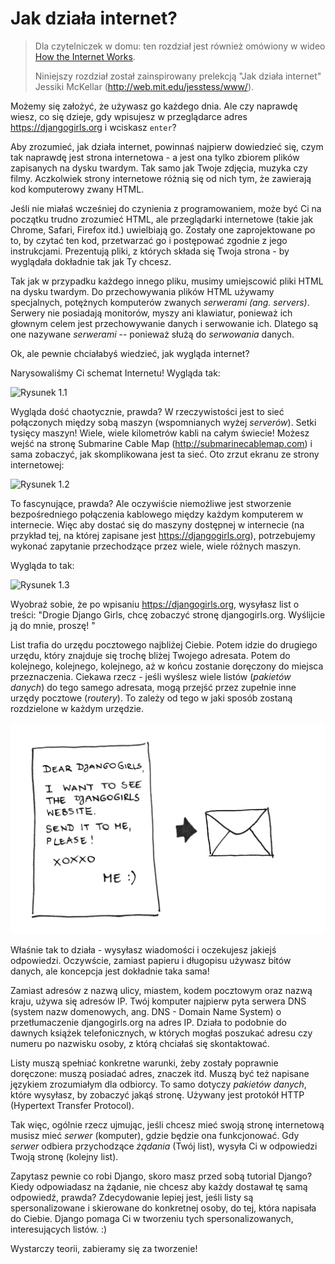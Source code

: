 # Jak działa internet?

> Dla czytelniczek w domu: ten rozdział jest również omówiony w wideo [How the Internet Works](https://www.youtube.com/watch?v=oM9yAA09wdc).
> 
> Niniejszy rozdział został zainspirowany prelekcją "Jak działa internet" Jessiki McKellar (http://web.mit.edu/jesstess/www/).

Możemy się założyć, że używasz go każdego dnia. Ale czy naprawdę wiesz, co się dzieje, gdy wpisujesz w przeglądarce adres https://djangogirls.org i wciskasz `enter`?

Aby zrozumieć, jak działa internet, powinnaś najpierw dowiedzieć się, czym tak naprawdę jest strona internetowa - a jest ona tylko zbiorem plików zapisanych na dysku twardym. Tak samo jak Twoje zdjęcia, muzyka czy filmy. Aczkolwiek strony internetowe różnią się od nich tym, że zawierają kod komputerowy zwany HTML.

Jeśli nie miałaś wcześniej do czynienia z programowaniem, może być Ci na początku trudno zrozumieć HTML, ale przeglądarki internetowe (takie jak Chrome, Safari, Firefox itd.) uwielbiają go. Zostały one zaprojektowane po to, by czytać ten kod, przetwarzać go i postępować zgodnie z jego instrukcjami. Prezentują pliki, z których składa się Twoja strona - by wyglądała dokładnie tak jak Ty chcesz.

Tak jak w przypadku każdego innego pliku, musimy umiejscowić pliki HTML na dysku twardym. Do przechowywania plików HTML używamy specjalnych, potężnych komputerów zwanych *serwerami (ang. servers)*. Serwery nie posiadają monitorów, myszy ani klawiatur, ponieważ ich głownym celem jest przechowywanie danych i serwowanie ich. Dlatego są one nazywane *serwerami* -- ponieważ służą do *serwowania* danych.

Ok, ale pewnie chciałabyś wiedzieć, jak wygląda internet?

Narysowaliśmy Ci schemat Internetu! Wygląda tak:

![Rysunek 1.1](images/internet_1.png)

Wygląda dość chaotycznie, prawda? W rzeczywistości jest to sieć połączonych między sobą maszyn (wspomnianych wyżej *serverów*). Setki tysięcy maszyn! Wiele, wiele kilometrów kabli na całym świecie! Możesz wejść na stronę Submarine Cable Map (http://submarinecablemap.com) i sama zobaczyć, jak skomplikowana jest ta sieć. Oto zrzut ekranu ze strony internetowej:

![Rysunek 1.2](images/internet_3.png)

To fascynujące, prawda? Ale oczywiście niemożliwe jest stworzenie bezpośredniego połączenia kablowego między każdym komputerem w internecie. Więc aby dostać się do maszyny dostępnej w internecie (na przykład tej, na której zapisane jest https://djangogirls.org), potrzebujemy wykonać zapytanie przechodzące przez wiele, wiele różnych maszyn.

Wygląda to tak:

![Rysunek 1.3](images/internet_2.png)

Wyobraź sobie, że po wpisaniu https://djangogirls.org, wysyłasz list o treści: "Drogie Django Girls, chcę zobaczyć stronę djangogirls.org. Wyślijcie ją do mnie, proszę! "

List trafia do urzędu pocztowego najbliżej Ciebie. Potem idzie do drugiego urzędu, który znajduje się trochę bliżej Twojego adresata. Potem do kolejnego, kolejnego, kolejnego, aż w końcu zostanie doręczony do miejsca przeznaczenia. Ciekawa rzecz - jeśli wyślesz wiele listów (*pakietów danych*) do tego samego adresata, mogą przejść przez zupełnie inne urzędy pocztowe (*routery*). To zależy od tego w jaki sposób zostaną rozdzielone w każdym urzędzie.

![Rysunek 1.4](images/internet_4.png)

Właśnie tak to działa - wysyłasz wiadomości i oczekujesz jakiejś odpowiedzi. Oczywście, zamiast papieru i długopisu używasz bitów danych, ale koncepcja jest dokładnie taka sama!

Zamiast adresów z nazwą ulicy, miastem, kodem pocztowym oraz nazwą kraju, używa się adresów IP. Twój komputer najpierw pyta serwera DNS (system nazw domenowych, ang. DNS - Domain Name System) o przetłumaczenie djangogirls.org na adres IP. Działa to podobnie do dawnych książek telefonicznych, w których mogłaś poszukać adresu czy numeru po nazwisku osoby, z którą chciałaś się skontaktować.

Listy muszą spełniać konkretne warunki, żeby zostały poprawnie doręczone: muszą posiadać adres, znaczek itd. Muszą być też napisane językiem zrozumiałym dla odbiorcy. To samo dotyczy *pakietów danych*, które wysyłasz, by zobaczyć jakąś stronę. Używany jest protokół HTTP (Hypertext Transfer Protocol).

Tak więc, ogólnie rzecz ujmując, jeśli chcesz mieć swoją stronę internetową musisz mieć *serwer* (komputer), gdzie będzie ona funkcjonować. Gdy *serwer* odbiera przychodzące *żądania* (Twój list), wysyła Ci w odpowiedzi Twoją stronę (kolejny list).

Zapytasz pewnie co robi Django, skoro masz przed sobą tutorial Django? Kiedy odpowiadasz na żądanie, nie chcesz aby każdy dostawał tę samą odpowiedź, prawda? Zdecydowanie lepiej jest, jeśli listy są spersonalizowane i skierowane do konkretnej osoby, do tej, która napisała do Ciebie. Django pomaga Ci w tworzeniu tych spersonalizowanych, interesujących listów. :)

Wystarczy teorii, zabieramy się za tworzenie!